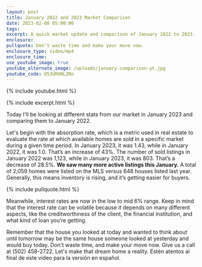 ```yaml
---
layout: post
title: January 2022 and 2023 Market Comparison
date: 2023-02-08 05:00:00
tags:
excerpt: A quick market update and comparison of January 2022 to 2023.
enclosure:
pullquote: Don't waste time and make your move now.
enclosure_type: video/mp4
enclosure_time:
use_youtube_image: true
youtube_alternate_image: /uploads/january-comparison-yt.jpg
youtube_code: O53URHNLZRo
---
```

{% include youtube.html %}

{% include excerpt.html %}

Today I'll be looking at different stats from our market in January 2023 and comparing them to January 2022.&nbsp;

Let's begin with the absorption rate, which is a metric used in real estate to evaluate the rate at which available homes are sold in a specific market during a given time period. In January 2023, it was 1.43, while in January 2022, it was 1.0. That’s an increase of 43%. The number of sold listings in January 2022 was 1,123, while in January 2023, it was 803. That’s a decrease of 28.5%. **We saw many more active listings this January.** A total of 2,059 homes were listed on the MLS versus 648 houses listed last year. Generally, this means inventory is rising, and it’s getting easier for buyers.

{% include pullquote.html %}

Meanwhile, interest rates are now in the low to mid 6% range. Keep in mind that the interest rate can be volatile because it depends on many different aspects, like the creditworthiness of the client, the financial institution, and what kind of loan you’re getting.

Remember that the house you looked at today and wanted to think about until tomorrow may be the same house someone looked at yesterday and would buy today. Don't waste time, and make your move now. Give us a call at (502) 458-2722. Let's make that dream home a reality. Estén atentos al final de este video para la versión en español.